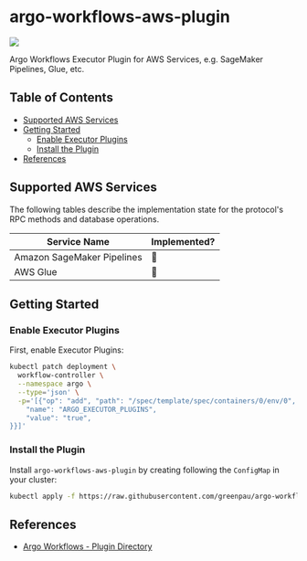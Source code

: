 # argo-workflows-aws-plugin

<a href="https://github.com/greenpau/argo-workflows-aws-plugin/actions/" target="_blank"><img src="https://github.com/greenpau/argo-workflows-aws-plugin/workflows/build/badge.svg"></a>

Argo Workflows Executor Plugin for AWS Services, e.g. SageMaker Pipelines, Glue, etc.

<!-- begin-markdown-toc -->
## Table of Contents

* [Supported AWS Services](#supported-aws-services)
* [Getting Started](#getting-started)
  * [Enable Executor Plugins](#enable-executor-plugins)
  * [Install the Plugin](#install-the-plugin)
* [References](#references)

<!-- end-markdown-toc -->

## Supported AWS Services

The following tables describe the implementation state for the protocol's RPC
methods and database operations.

| **Service Name** | **Implemented?** |
| --- | --- |
| Amazon SageMaker Pipelines | :construction: |
| AWS Glue | :construction: |


## Getting Started

### Enable Executor Plugins

First, enable Executor Plugins:

```bash
kubectl patch deployment \
  workflow-controller \
  --namespace argo \
  --type='json' \
  -p='[{"op": "add", "path": "/spec/template/spec/containers/0/env/0", "value": {
    "name": "ARGO_EXECUTOR_PLUGINS",
    "value": "true",
}}]'
```

### Install the Plugin

Install `argo-workflows-aws-plugin` by creating following the `ConfigMap` in your cluster:

```bash
kubectl apply -f https://raw.githubusercontent.com/greenpau/argo-workflows-aws-plugin/main/assets/plugin.yaml
```

## References

* [Argo Workflows - Plugin Directory](https://argoproj.github.io/argo-workflows/plugin-directory/)
